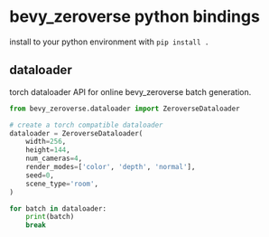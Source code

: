 # bevy_zeroverse python bindings

install to your python environment with `pip install .`


## dataloader

torch dataloader API for online bevy_zeroverse batch generation.

```python
from bevy_zeroverse.dataloader import ZeroverseDataloader

# create a torch compatible dataloader
dataloader = ZeroverseDataloader(
    width=256,
    height=144,
    num_cameras=4,
    render_modes=['color', 'depth', 'normal'],
    seed=0,
    scene_type='room',
)

for batch in dataloader:
    print(batch)
    break

```
